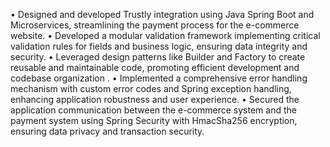 • Designed and developed Trustly integration using Java Spring Boot and Microservices, streamlining the payment process for the e-commerce website.
• Developed a modular validation framework implementing critical validation rules for fields and business logic, ensuring data integrity and security.
• Leveraged design patterns like Builder and Factory to create reusable and maintainable code, promoting efficient development and codebase organization .
• Implemented a comprehensive error handling mechanism with custom error codes and Spring exception handling, enhancing application robustness and user experience.
• Secured the application communication between the e-commerce system and the payment system using Spring Security with HmacSha256 encryption, ensuring data privacy and transaction security.
